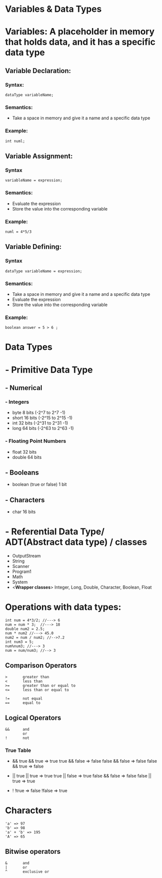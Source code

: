 # Variables & Data Types
# Variables: A placeholder in memory that holds data, and it has a specific data type
## Variable Declaration:
### Syntax:
	dataType variableName;
### Semantics:
-	Take a space in memory and give it a name and a specific data type 

### Example:
	int numl;
	
## Variable Assignment:
### Syntax
	variableName = expression;
### Semantics:
-	Evaluate the expression
-	Store the value into the corresponding variable

### Example:
	numl = 4*5/3
	
## Variable Defining:
### Syntax
	dataType variableName = expression;
### Semantics:
-	Take a space in memory and give it a name and a specific data type
-	Evaluate the expression
-	Store the value into the corresponding variable

### Example:
	boolean answer = 5 > 6 ;
	
# Data Types
# - Primitive Data Type
## - Numerical

### - Integers
-	byte				8 bits (-2^7 to 2^7 -1)
-	short				16 bits (-2^15 to 2^15 -1)
-	int					32 bits (-2^31 to 2^31 -1)
-	long				64 bits (-2^63 to 2^63 -1)	

### - Floating Point Numbers
-	float				32 bits
-	double				64 bits

## - Booleans
-	boolean (true or false)		1 bit 

## - Characters
-	char				16 bits

# - Referential Data Type/ ADT(Abstract data type) / classes
-	OutputStream
-	String
-	Scanner
-	Program1
-	Math
-	System
-	<**Wrapper classes**> Integer, Long, Double, Character, Boolean, Float

# Operations with data types:
	int num = 4*3/2; //---> 6
	num = num * 3;	//---> 18
	double num2 = 2.5;
	num * num2 //---> 45.0
	num2 = num / num2; //-->7.2
	int num3 = 5;
	num%num3; //---> 3
	num = num/num3; //--> 3
	
## Comparison Operators
	>		greater than
	<		less than
	>=		greater than or equal to
	<= 		less than or equal to
	
	!=		not equal
	==		equal to
	
## Logical Operators
	&&		and
			or
	!		not
	
### True Table
-	&&
	true && true => true
	true && false => false
	false && false => false
	false && true => false
	
-	||
	true || true => true
	true || false => true
	false && false => false
	false || true => true
	
- !
	!true => false
	!false => true
	
# Characters
	'a' => 97
	'b' => 98
	'a' + 'b' => 195
	'A' => 65
## Bitwise operators
	&		and
	|		or
	^		exclusive or

